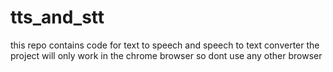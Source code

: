 # tts_and_stt
this repo contains code for text to speech and speech to text converter
the project will only work in the chrome browser so dont use any other browser
